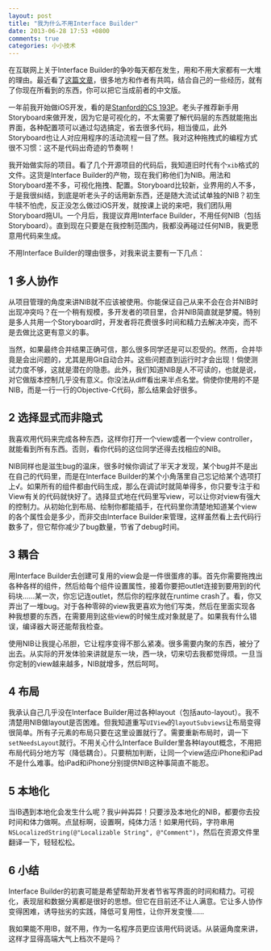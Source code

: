 ```yaml
---
layout: post
title: "我为什么不用Interface Builder"
date: 2013-06-28 17:53 +0800
comments: true
categories: 小小技术
---
```


在互联网上关于Interface Builder的争吵每天都在发生，用和不用大家都有一大堆的理由。最近看了[这篇文章](http://sam.roon.io/why-i-dont-use-interface-builder)，很多地方和作者有共鸣，结合自己的一些经历，就有了你现在所看到的东西，你可以把它当成前者的中文版。

一年前我开始做iOS开发，看的是[Stanford的CS 193P](http://www.stanford.edu/class/cs193p/cgi-bin/drupal/)。老头子推荐新手用Storyboard来做开发，因为它是可视化的，不太需要了解代码层的东西就能拖出界面，各种配置项可以通过勾选搞定，省去很多代码，相当傻瓜，此外Storyboard也让人对应用程序的活动流程一目了然。我对这种拖拽式的编程方式很不习惯：这不是代码出奇迹的节奏啊！

我开始做实际的项目。看了几个开源项目的代码后，我知道旧时代有个`xib`格式的文件。这货是Interface Builder的产物，现在我们称他们为NIB。用法和Storyboard差不多，可视化拖拽、配置。Storyboard比较新，业界用的人不多，于是我很纠结，到底是听老头子的话用新东西，还是随大流试试单独的NIB？初生牛犊不怕虎，反正没怎么做过iOS开发，就按课上说的来吧，我们团队用Storyboard拖UI。一个月后，我提议弃用Interface Builder，不用任何NIB（包括Storyboard）。直到现在只要是在我控制范围内，我都没再碰过任何NIB，我更愿意用代码来生成。

<!-- more -->

不用Interface Builder的理由很多，对我来说主要有一下几点：

## 1 多人协作

从项目管理的角度来讲NIB就不应该被使用。你能保证自己从来不会在合并NIB时出现冲突吗？在一个稍有规模，多开发者的项目里，合并NIB简直就是梦魇。特别是多人共用一个Storyboard时，开发者将花费很多时间和精力去解决冲突，而不是去做比这更有意义的事。

当然，如果最终合并结果正确可信，那么很多同学还是可以忍受的。然而，合并毕竟是会出问题的，尤其是用Git自动合并。这些问题直到运行时才会出现！倘使测试力度不够，这就是潜在的隐患。此外，我们知道NIB是人不可读的，也就是说，对它做版本控制几乎没有意义。你没法从diff看出来半点名堂。倘使你使用的不是NIB，而是一行一行的Objective-C代码，那么结果会好很多。

## 2 选择显式而非隐式

我喜欢用代码来完成各种东西，这样你打开一个view或者一个view controller，就能看到所有东西。否则，看你代码的这位同学还得去找相应的NIB。

NIB同样也是滋生bug的温床，很多时候你调试了半天才发现，某个bug并不是出在自己的代码里，而是在Interface Builder的某个小角落里自己忘记给某个选项打上√。如果所有的组件都由代码生成，那么在调试时就简单得多，你只要专注于和View有关的代码就快好了。选择显式地在代码里写view，可以让你对view有强大的控制力。从初始化到布局、绘制你都能插手，在代码里你清楚地知道某个view的各个属性会是多少，而非交由Interface Builder来管理，这样虽然看上去代码行数多了，但它帮你减少了bug数量，节省了debug时间。

## 3 耦合

用Interface Builder去创建可复用的view会是一件很蛋疼的事。首先你需要拖拽出各种各样的组件，然后给每个组件设置属性，接着你要把outlet连接到要用到的代码块……某一次，你忘记连outlet，然后你的程序就在runtime crash了。看，你又弄出了一堆bug。对于各种零碎的view我更喜欢为他们写类，然后在里面实现各种我想要的东西，在需要用到这些view的时候生成对象就是了。如果我有什么错误，编译器大哥还能帮我检查。

使用NIB让我提心吊胆，它让程序变得不那么紧凑。很多需要内聚的东西，被分了出去。从实际的开发体验来讲就是东一块，西一块，切来切去我都觉得烦。一旦当你定制的view越来越多，NIB就增多，然后呵呵。

## 4 布局

我承认自己几乎没在Interface Builder用过各种layout（包括auto-layout）。我不清楚用NIB做layout是否困难。但我知道重写`UIView`的`layoutSubviews`让布局变得很简单。所有子元素的布局只要在这里设置就行了。需要重新布局时，调一下`setNeedsLayout`就行。不用关心什么Interface Builder里各种layout概念，不用把布局代码分地方写（降低耦合）。只要稍加判断，让同一个view适应iPhone和iPad不是什么难事。给iPad和iPhone分别提供NIB这种事简直不能忍。

## 5 本地化

当IB遇到本地化会发生什么呢？我屮艸芔茻！只要涉及本地化的NIB，都要你去投时间和体力做啊。点鼠标啊，设置啊，纯体力活！如果用代码，字符串用`NSLocalizedString(@"Localizable String", @"Comment")`，然后在资源文件里翻译一下，轻轻松松。


## 6 小结

Interface Builder的初衷可能是希望帮助开发者节省写界面的时间和精力。可视化，表现层和数据分离都是很好的思想。但它在目前还不让人满意。它让多人协作变得困难，诱导拙劣的实践，降低可复用性，让你开发变慢……

我如果能不用IB，就不用，作为一名程序员更应该用代码说话。从装逼角度来讲，这样才显得高端大气上档次不是吗？
